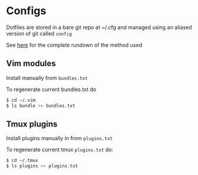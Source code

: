 # Configs

Dotfiles are stored in a bare git repo at ~/.cfg and managed using an aliased version of 
git called `config`

See [here](https://www.atlassian.com/git/tutorials/dotfiles) for the complete rundown
of the method used

## Vim modules

Install manually from `bundles.txt`

To regenerate current bundles.txt do

```bash
$ cd ~/.vim
$ ls bundle >> bundles.txt
```

## Tmux plugins

Install plugins manually in from `plugins.txt`

To regenerate current tmux `plugins.txt` do:

```bash
$ cd ~/.tmux
$ ls plugins >> plugins.txt
```
